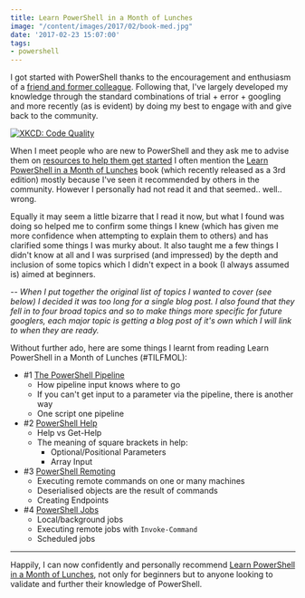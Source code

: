 ```yaml
---
title: Learn PowerShell in a Month of Lunches
image: "/content/images/2017/02/book-med.jpg"
date: '2017-02-23 15:07:00'
tags:
- powershell
---
```

I got started with PowerShell thanks to the encouragement and enthusiasm of a [friend and former colleague](http://sammart.in). Following that, I've largely developed my knowledge through the standard combinations of trial + error + googling and more recently (as is evident) by doing my best to engage with and give back to the community.

[![XKCD: Code Quality](https://imgs.xkcd.com/comics/code_quality.png)](https://xkcd.com/1513/)

When I meet people who are new to PowerShell and they ask me to advise them on [resources to help them get started](http://wragg.io/getting-started-with-powershell/) I often mention the [Learn PowerShell in a Month of Lunches](https://www.manning.com/books/learn-windows-powershell-in-a-month-of-lunches-third-edition) book (which recently released as a 3rd edition) mostly because I've seen it recommended by others in the community. However I personally had not read it and that seemed.. well.. wrong.

Equally it may seem a little bizarre that I read it now, but what I found was doing so helped me to confirm some things I knew (which has given me more confidence when attempting to explain them to others) and has clarified some things I was murky about. It also taught me a few things I didn't know at all and I was surprised (and impressed) by the depth and inclusion of some topics which I didn't expect in a book (I always assumed is) aimed at beginners.

*-- When I put together the original list of topics I wanted to cover (see below)  I decided it was too long for a single blog post. I also found that they fell in to four broad topics and so to make things more specific for future googlers, each major topic is getting a blog post of it's own which I will link to when they are ready.*

Without further ado, here are some things I learnt from reading Learn PowerShell in a Month of Lunches (#TILFMOL):

- #1 [The PowerShell Pipeline](http://wragg.io/tilfmol1-the-powershell-pipeline/)
  - How pipeline input knows where to go
  - If you can't get input to a parameter via the pipeline, there is another way
  - One script one pipeline
- #2 [PowerShell Help](http://wragg.io/tilfmol-2-powershell-help/)
  - Help vs Get-Help
  - The meaning of square brackets in help:
     - Optional/Positional Parameters
     - Array Input
- #3 [PowerShell Remoting](http://wragg.io/tilfmol-3-powershell-remoting/)
  - Executing remote commands on one or many machines
  - Deserialised objects are the result of commands
  - Creating Endpoints
- #4 [PowerShell Jobs](http://wragg.io/tilfmol-4-powershell-jobs/)
  - Local/background jobs
  - Executing remote jobs with `Invoke-Command`
  - Scheduled jobs

---
Happily, I can now confidently and personally recommend [Learn PowerShell in a Month of Lunches](https://www.manning.com/books/learn-windows-powershell-in-a-month-of-lunches-third-edition), not only for beginners but to anyone looking to validate and further their knowledge of PowerShell.